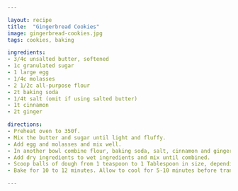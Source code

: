 ```yaml
---

layout: recipe
title:  "Gingerbread Cookies"
image: gingerbread-cookies.jpg
tags: cookies, baking

ingredients:
- 3/4c unsalted butter, softened
- 1c granulated sugar
- 1 large egg
- 1/4c molasses
- 2 1/2c all-purpose flour
- 2t baking soda
- 1/4t salt (omit if using salted butter)
- 1t cinnamon
- 2t ginger

directions:
- Preheat oven to 350f.
- Mix the butter and sugar until light and fluffy.
- Add egg and molasses and mix well.
- In another bowl combine flour, baking soda, salt, cinnamon and ginger, whisking to combine.
- Add dry ingredients to wet ingredients and mix until combined.
- Scoop balls of dough from 1 teaspoon to 1 Tablespoon in size, depending on preference. If desired, roll balls of dough in granulated sugar. Place on a baking sheet 2 to 3 inches apart.
- Bake for 10 to 12 minutes. Allow to cool for 5-10 minutes before transferring to a wire rack.

---
```


